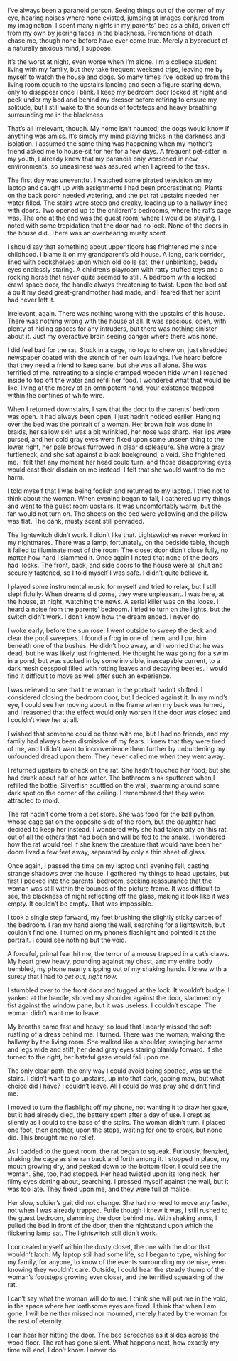 I’ve always been a paranoid person. Seeing things out of the corner of my eye, hearing noises where none existed, jumping at images conjured from my imagination. I spent many nights in my parents’ bed as a child, driven off from my own by jeering faces in the blackness. Premonitions of death chase me, though none before have ever come true. Merely a byproduct of a naturally anxious mind, I suppose. 

It’s the worst at night, even worse when I’m alone. I’m a college student living with my family, but they take frequent weekend trips, leaving me by myself to watch the house and dogs. So many times I’ve looked up from the living room couch to the upstairs landing and seen a figure staring down, only to disappear once I blink. I keep my bedroom door locked at night and peek under my bed and behind my dresser before retiring to ensure my solitude, but I still wake to the sounds of footsteps and heavy breathing surrounding me in the blackness.

That’s all irrelevant, though. My home isn’t haunted; the dogs would know if anything was amiss. It’s simply my mind playing tricks in the darkness and isolation. I assumed the same thing was happening when my mother’s friend asked me to house-sit for her for a few days. A frequent pet-sitter in my youth, I already knew that my paranoia only worsened in new environments, so uneasiness was assured when I agreed to the task.

The first day was uneventful. I watched some pirated television on my laptop and caught up with assignments I had been procrastinating. Plants on the back porch needed watering, and the pet rat upstairs needed her water filled. The stairs were steep and creaky, leading up to a hallway lined with doors. Two opened up to the children's bedrooms, where the rat’s cage was. The one at the end was the guest room, where I would be staying. I noted with some trepidation that the door had no lock. None of the doors in the house did. There was an overbearing musty scent.

I should say that something about upper floors has frightened me since childhood. I blame it on my grandparent’s old house. A long, dark corridor, lined with bookshelves upon which old dolls sat, their unblinking, beady eyes endlessly staring. A children’s playroom with ratty stuffed toys and a rocking horse that never quite seemed to still. A bedroom with a locked crawl space door, the handle always threatening to twist. Upon the bed sat a quilt my dead great-grandmother had made, and I feared that her spirit had never left it. 

Irrelevant, again. There was nothing wrong with the upstairs of this house. There was nothing wrong with the house at all. It was spacious, open, with plenty of hiding spaces for any intruders, but there was nothing sinister about it. Just my overactive brain seeing danger where there was none.

I did feel bad for the rat. Stuck in a cage, no toys to chew on, just shredded newspaper coated with the stench of her own leavings. I’ve heard before that they need a friend to keep sane, but she was all alone. She was terrified of me, retreating to a single cramped wooden hide when I reached inside to top off the water and refill her food. I wondered what that would be like, living at the mercy of an omnipotent hand, your existence trapped within the confines of white wire.

When I returned downstairs, I saw that the door to the parents’ bedroom was open. It had always been open, I just hadn’t noticed earlier. Hanging over the bed was the portrait of a woman. Her brown hair was done in braids, her sallow skin was a bit wrinkled, her nose was sharp. Her lips were pursed, and her cold gray eyes were fixed upon some unseen thing to the lower right, her pale brows furrowed in clear displeasure. She wore a gray turtleneck, and she sat against a black background, a void. She frightened me. I felt that any moment her head could turn, and those disapproving eyes would cast their disdain on me instead. I felt that she would want to do me harm.

I told myself that I was being foolish and returned to my laptop. I tried not to think about the woman. When evening began to fall, I gathered up my things and went to the guest room upstairs. It was uncomfortably warm, but the fan would not turn on. The sheets on the bed were yellowing and the pillow was flat. The dank, musty scent still pervaded. 

The lightswitch didn’t work. I didn’t like that. Lightswitches never worked in my nightmares. There was a lamp, fortunately, on the bedside table, though it failed to illuminate most of the room. The closet door didn’t close fully, no matter how hard I slammed it. Once again I noted that none of the doors had  locks. The front, back, and side doors to the house were all shut and securely fastened, so I told myself I was safe. I didn’t quite believe it.

I played some instrumental music for myself and tried to relax, but I still slept fitfully. When dreams did come, they were unpleasant. I was here, at the house, at night, watching the news. A serial killer was on the loose. I heard a noise from the parents’ bedroom. I tried to turn on the lights, but the switch didn’t work. I don’t know how the dream ended. I never do.

I woke early, before the sun rose. I went outside to sweep the deck and clear the pool sweepers. I found a frog in one of them, and I put him beneath one of the bushes. He didn’t hop away, and I worried that he was dead, but he was likely just frightened. He thought he was going for a swim in a pond, but was sucked in by some invisible, inescapable current, to a dark mesh cesspool filled with rotting leaves and decaying beetles. I would find it difficult to move as well after such an experience.

I was relieved to see that the woman in the portrait hadn’t shifted. I considered closing the bedroom door, but I decided against it. In my mind’s eye, I could see her moving about in the frame when my back was turned, and I reasoned that the effect would only worsen if the door was closed and I couldn’t view her at all.

I wished that someone could be there with me, but I had no friends, and my family had always been dismissive of my fears. I knew that they were tired of me, and I didn’t want to inconvenience them further by unburdening my unfounded dread upon them. They never called me when they went away.

I returned upstairs to check on the rat. She hadn’t touched her food, but she had drunk about half of her water. The bathroom sink sputtered when I refilled the bottle. Silverfish scuttled on the wall, swarming around some dark spot on the corner of the ceiling. I remembered that they were attracted to mold.

The rat hadn’t come from a pet store. She was food for the ball python, whose cage sat on the opposite side of the room, but the daughter had decided to keep her instead. I wondered why she had taken pity on this rat, out of all the others that had been and will be fed to the snake. I wondered how the rat would feel if she knew the creature that would have been her doom lived a few feet away, separated by only a thin sheet of glass.

Once again, I passed the time on my laptop until evening fell, casting strange shadows over the house. I gathered my things to head upstairs, but first I peeked into the parents’ bedroom, seeking reassurance that the woman was still within the bounds of the picture frame. It was difficult to see, the blackness of night reflecting off the glass, making it look like it was empty. It couldn’t be empty. That was impossible.

I took a single step forward, my feet brushing the slightly sticky carpet of the bedroom. I ran my hand along the wall, searching for a lightswitch, but couldn’t find one. I turned on my phone’s flashlight and pointed it at the portrait. I could see nothing but the void.

A forceful, primal fear hit me, the terror of a mouse trapped in a cat’s claws. My heart grew heavy, pounding against my chest, and my entire body trembled, my phone nearly slipping out of my shaking hands. I knew with a surety that I had to *get out, right now.* 

I stumbled over to the front door and tugged at the lock. It wouldn’t budge. I yanked at the handle, shoved my shoulder against the door, slammed my fist against the window pane, but it was useless. I couldn’t escape. The woman didn’t want me to leave. 

My breaths came fast and heavy, so loud that I nearly missed the soft rustling of a dress behind me. I turned. There was the woman, walking the hallway by the living room. She walked like a shoulder, swinging her arms and legs wide and stiff, her dead gray eyes staring blankly forward. If she turned to the right, her hateful gaze would fall upon me. 

The only clear path, the only way I could avoid being spotted, was up the stairs. I didn’t want to go upstairs, up into that dark, gaping maw, but what choice did I have? I couldn’t leave. All I could do was pray she didn’t find me.

I moved to turn the flashlight off my phone, not wanting it to draw her gaze, but it had already died, the battery spent after a day of use. I crept as silently as I could to the base of the stairs. The woman didn’t turn. I placed one foot, then another, upon the steps, waiting for one to creak, but none did. This brought me no relief.

As I padded to the guest room, the rat began to squeak. Furiously, frenzied, shaking the cage as she ran back and forth among it. I stopped in place, my mouth growing dry, and peeked down to the bottom floor. I could see the woman. She, too, had stopped. Her head twisted upon its long neck, her filmy eyes darting about, searching. I pressed myself against the wall, but it was too late. They fixed upon me, and they were full of malice.

Her slow, soldier’s gait did not change. She had no need to move any faster, not when I was already trapped. Futile though I knew it was, I still rushed to the guest bedroom, slamming the door behind me. With shaking arms, I pulled the bed in front of the door, then the nightstand upon which the flickering lamp sat. The lightswitch still didn’t work.

I concealed myself within the dusty closet, the one with the door that wouldn’t latch. My laptop still had some life, so I began to type, wishing for my family, for anyone, to know of the events surrounding my demise, even knowing they wouldn’t care. Outside, I could hear the steady thump of the woman’s footsteps growing ever closer, and the terrified squeaking of the rat. 

I can’t say what the woman will do to me. I think she will put me in the void, in the space where her loathsome eyes are fixed. I think that when I am gone, I will be neither missed nor mourned, merely hated by the woman for the rest of eternity.

I can hear her hitting the door. The bed screeches as it slides across the wood floor. The rat has gone silent. What happens next, how exactly my time will end, I don’t know. I never do.

